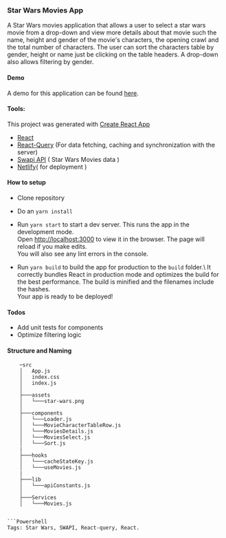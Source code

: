 
### Star Wars Movies App
A Star Wars movies application that allows a user to select a star wars movie from a drop-down and view more details about that movie such the name, height and gender of the movie's characters, the opening crawl and the total number of characters. The user can sort the characters table by gender, height or name just be clicking on the table headers. A drop-down also allows filtering by gender.

#### Demo
A demo for this application can be found [here](https://festive-hermann-3dd25b.netlify.app/).

#### Tools:
This project was generated with [Create React App](https://reactjs.org/docs/create-a-new-react-app.html)


- [React](https://reactjs.org/)
- [React-Query](https://react-query.tanstack.com/) (For data fetching, caching and synchronization with the server)
- [Swapi API](https://swapi.dev/) ( Star Wars Movies data )
- [Netlify](https://netlify.com/)( for deployment )



#### How to setup
- Clone repository
- Do an `yarn install`
- Run `yarn start` to start a dev server. This runs the app in the development mode.\
  Open [http://localhost:3000](http://localhost:3000) to view it in the browser.
  The page will reload if you make edits.\
  You will also see any lint errors in the console.


- Run `yarn build` to build the app for production to the `build` folder.\ It correctly bundles React in production mode and optimizes the build for the best performance. The build is minified and the filenames include the hashes.\
                                                                           Your app is ready to be deployed!

#### Todos
- Add unit tests for components
- Optimize filtering logic

#### Structure and Naming
```
    ─src
    │   App.js
    │   index.css
    │   index.js
    │   
    ├───assets
    │   └───star-wars.png
    │       
    ├───components
    │   └───Loader.js
    │   └───MovieCharacterTableRow.js
    │   └───MoviesDetails.js
    │   └───MoviesSelect.js
    │   └───Sort.js
    |  
    ├───hooks
    │   └───cacheStateKey.js
    │   └───useMovies.js
    |
    ├───lib
    │   └───apiConstants.js
    │       
    ├───Services
    │   └───Movies.js
              

```Powershell
Tags: Star Wars, SWAPI, React-query, React.
```